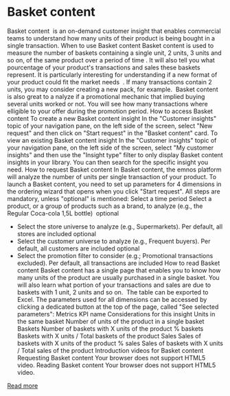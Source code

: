 # Basket content

Basket content 
is an on-demand customer insight that enables commercial teams to understand how many units of their product is being bought in a single transaction.
When to use Basket content
Basket content is used to 
measure the number of baskets containing a single unit, 2 units, 3 units and so on, of the same product over a period of time
. It will also tell you what pourcentage of your product's transactions and sales these baskets represent.
It is particularly interesting for 
understanding if a new format of your product could fit the market needs 
. If many transactions contain 2 units, you may consider creating a new pack, for example. 
Basket content is also great to 
a
nalyze if a promotional mechanic that implied buying several units worked or not. 
You will see how many transactions where elligible to your offer during the promotion period.
How to access Basket content
To create a new Basket content insight
In the "Customer insights" topic of your navigation pane, on the left side of the screen, select "New request" and then click on "Start request" in the "Basket content" card.
To view an existing Basket content insight
In the "Customer insights" topic of your navigation pane, on the left side of the screen, select "My customer insights" and then use the "Insight type" filter to only display Basket content insights in your library. You can then search for the specific insight you need.
How to request Basket content
In Basket content, the emnos platform will analyze the number of units per single transaction of your product.
To launch a Basket content, you need to set up parameters for 4 dimensions in the ordering wizard that opens when you click "Start request". All steps are mandatory, unless "optional" is mentioned:
Select a time period
Select a product, or a group of products such as a brand, to analyze (e.g., the Regular Coca-cola 1,5L bottle) 
optional
 - Select the store universe to analyze (e.g., Supermarkets). Per default, all stores are included
optional
 - Select the customer universe to analyze (e.g., Frequent buyers). Per default, all customers are included
optional
 - Select the promotion filter to consider (e.g.; Promotional transactions excluded). Per default, all transactions are included
How to read Basket content
Basket content has a single page that enables you to know how many units of the product are usually purchased in a single basket. You will also learn what portion of your transactions and sales are due to baskets with 1 unit, 2 units and so on.
 The table can be exported to Excel.
The parameters used for all dimensions can be accessed by clicking a dedicated button at the top of the page, called "See selected parameters":
Metrics
KPI name
Considerations for this insight
Units in the same basket
Number of units of the product in a single basket
Baskets
Number of baskets with X units of the product
% baskets
Baskets with X units / Total baskets of the product
Sales
Sales of baskets with X units of the product
% sales
Sales of baskets with X units / Total sales of the product
Introduction videos for Basket content
Requesting Basket content
Your browser does not support HTML5 video.
Reading Basket content
Your browser does not support HTML5 video.

[Read more](https://help.emnos.com/help/basket-content)
